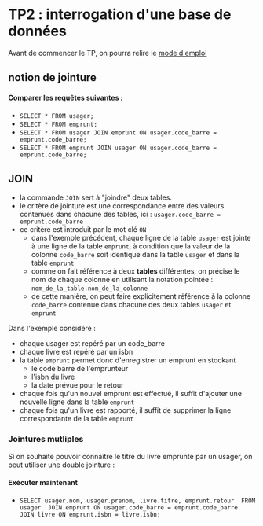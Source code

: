 # TP2 : interrogation d'une base de données

Avant de commencer le TP, on pourra relire le [mode d'emploi](https://github.com/thfruchart/tnsi-2020/blob/master/BDD/Chap1/Mode_emploi.md)
## notion de **jointure**

#### Comparer les requêtes suivantes : 
* `SELECT * FROM usager;`
* `SELECT * FROM emprunt;`
* `SELECT * FROM usager JOIN emprunt ON usager.code_barre = emprunt.code_barre;`
* `SELECT * FROM emprunt JOIN usager ON usager.code_barre = emprunt.code_barre;`

## JOIN
* la commande `JOIN` sert à "joindre" deux tables.
* le critère de jointure est une correspondance entre des valeurs contenues dans chacune des tables, ici : `usager.code_barre = emprunt.code_barre`
* ce critère est introduit par le mot clé `ON`
   * dans l'exemple précédent, chaque ligne de la table `usager` est jointe à une ligne de la table `emprunt`, à condition que la valeur de la colonne `code_barre` soit identique dans la table `usager` et dans la table `emprunt`
   * comme on fait référence à deux **tables** différentes, on précise le nom de chaque colonne en utilisant la notation pointée : `nom_de_la_table.nom_de_la_colonne`
   * de cette manière, on peut faire explicitement référence à la colonne  `code_barre` contenue dans chacune des deux tables `usager` et `emprunt`

Dans l'exemple considéré : 
* chaque usager est repéré par un code_barre
* chaque livre est repéré par un isbn
* la table `emprunt` permet donc d'enregistrer un emprunt en stockant
   * le code barre de l'emprunteur
   * l'isbn du livre
   * la date prévue pour le retour
* chaque fois qu'un nouvel emprunt est effectué, il suffit d'ajouter une nouvelle ligne dans la table `emprunt`
*  chaque fois qu'un livre est rapporté, il suffit de supprimer  la  ligne correspondante de la table `emprunt`

### Jointures mutliples
Si on souhaite pouvoir connaître le titre du livre emprunté par un usager, on peut utiliser une double jointure :
#### Exécuter maintenant
* `SELECT usager.nom, usager.prenom, livre.titre, emprunt.retour 
FROM usager 
JOIN emprunt ON usager.code_barre = emprunt.code_barre 
JOIN livre ON emprunt.isbn = livre.isbn;`
